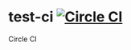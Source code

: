 # test-ci [![Circle CI](https://circleci.com/gh/riaf/test-ci.svg?style=svg)](https://circleci.com/gh/riaf/test-ci)
Circle CI
